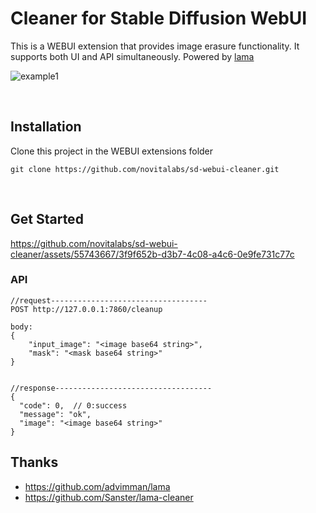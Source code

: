 # Cleaner for Stable Diffusion WebUI
This is a WEBUI extension that provides image erasure functionality. It supports both UI and API simultaneously. Powered by [lama](https://github.com/advimman/lama)


![example1](https://raw.githubusercontent.com/wiki/novitalabs/sd-webui-cleaner/images/example1.png)

<br>

## Installation
Clone this project in the WEBUI extensions folder
```
git clone https://github.com/novitalabs/sd-webui-cleaner.git
```
<br>

## Get Started

https://github.com/novitalabs/sd-webui-cleaner/assets/55743667/3f9f652b-d3b7-4c08-a4c6-0e9fe731c77c

### API

```
//request-----------------------------------
POST http://127.0.0.1:7860/cleanup

body:
{
    "input_image": "<image base64 string>",
    "mask": "<mask base64 string>"
}


//response-----------------------------------
{
  "code": 0,  // 0:success
  "message": "ok",
  "image": "<image base64 string>"
}
```

## Thanks
- https://github.com/advimman/lama
- https://github.com/Sanster/lama-cleaner
